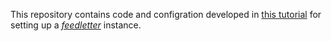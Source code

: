 This repository contains code and configration developed in
[this tutorial](http://localhost:8999/2024/01/29/feedletter-tutorial/index.html)
for setting up a [_feedletter_](https://github.com/swaldman/feedletter) instance.
